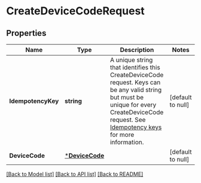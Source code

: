 # CreateDeviceCodeRequest

## Properties
Name | Type | Description | Notes
------------ | ------------- | ------------- | -------------
**IdempotencyKey** | **string** | A unique string that identifies this CreateDeviceCode request. Keys can be any valid string but must be unique for every CreateDeviceCode request.  See [Idempotency keys](https://developer.squareup.com/docs/build-basics/common-api-patterns/idempotency) for more information. | [default to null]
**DeviceCode** | [***DeviceCode**](DeviceCode.md) |  | [default to null]

[[Back to Model list]](../README.md#documentation-for-models) [[Back to API list]](../README.md#documentation-for-api-endpoints) [[Back to README]](../README.md)

